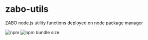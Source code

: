 # zabo-utils
ZABO node.js utility functions deployed on node package manager

![npm](https://img.shields.io/npm/v/zabo-utils)
![npm bundle size](https://img.shields.io/bundlephobia/minzip/zabo-utils?label=minified%20size)
